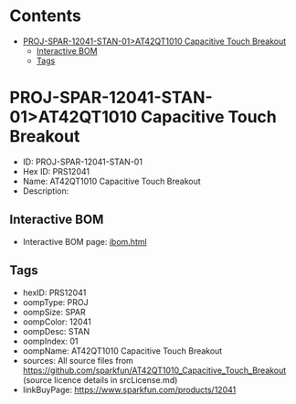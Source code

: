 



Contents
========

* [PROJ-SPAR-12041-STAN-01>AT42QT1010 Capacitive Touch Breakout](#proj-spar-12041-stan-01at42qt1010-capacitive-touch-breakout)
	* [Interactive BOM](#interactive-bom)
	* [Tags](#tags)

# PROJ-SPAR-12041-STAN-01>AT42QT1010 Capacitive Touch Breakout

- ID: PROJ-SPAR-12041-STAN-01
- Hex ID: PRS12041
- Name: AT42QT1010 Capacitive Touch Breakout
- Description: 

## Interactive BOM

- Interactive BOM page: [ibom.html](kicad/bom/ibom.html)

## Tags

- hexID: PRS12041
- oompType: PROJ
- oompSize: SPAR
- oompColor: 12041
- oompDesc: STAN
- oompIndex: 01
- oompName: AT42QT1010 Capacitive Touch Breakout
- sources: All source files from https://github.com/sparkfun/AT42QT1010_Capacitive_Touch_Breakout (source licence details in srcLicense.md)
- linkBuyPage: https://www.sparkfun.com/products/12041
